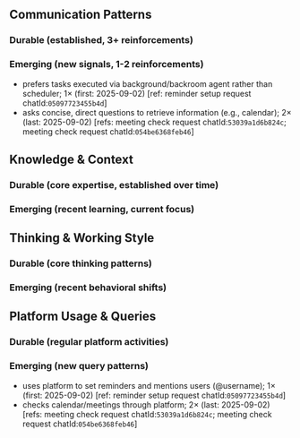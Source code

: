 ## Communication Patterns
### Durable (established, 3+ reinforcements)

### Emerging (new signals, 1-2 reinforcements)
- prefers tasks executed via background/backroom agent rather than scheduler; 1× (first: 2025-09-02) [ref: reminder setup request chatId:`05097723455b4d`]
- asks concise, direct questions to retrieve information (e.g., calendar); 2× (last: 2025-09-02) [refs: meeting check request chatId:`53039a1d6b824c`; meeting check request chatId:`054be6368feb46`]

## Knowledge & Context
### Durable (core expertise, established over time)

### Emerging (recent learning, current focus)

## Thinking & Working Style
### Durable (core thinking patterns)

### Emerging (recent behavioral shifts)

## Platform Usage & Queries
### Durable (regular platform activities)

### Emerging (new query patterns)
- uses platform to set reminders and mentions users (@username); 1× (first: 2025-09-02) [ref: reminder setup request chatId:`05097723455b4d`]
- checks calendar/meetings through platform; 2× (last: 2025-09-02) [refs: meeting check request chatId:`53039a1d6b824c`; meeting check request chatId:`054be6368feb46`]